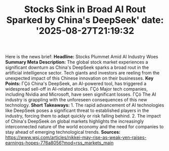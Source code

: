 ﻿---
title: "Stocks Sink in Broad AI Rout Sparked by China's DeepSeek'
date: '2025-08-27T21:19:32"
category: "Markets"
summary: ""
slug: "stocks sink in broad ai rout sparked by chinas deepseek"
source_urls:
  - "https://www.wsj.com/articles/nikkei-may-rise-as-weak-yen-raises-earnings-hopes-776a8056?mod=rss_markets_main"
seo:
  title: "Stocks Sink in Broad AI Rout Sparked by China's DeepSeek | Hash n Hedge'
  description: '"
  keywords: ["news", "markets", "brief"]
---
Here is the news brief:  **Headline:** Stocks Plummet Amid AI Industry Woes  **Summary Meta Description:** The global stock market experiences a significant downturn as China's DeepSeek sparks a broad rout in the artificial intelligence sector. Tech giants and investors are reeling from the unexpected impact of this Chinese innovation on their businesses.  **Key Points:**  ΓÇó China's DeepSeek, an AI-powered tool, has triggered a widespread sell-off in AI-related stocks. ΓÇó Major tech companies, including Nvidia and Microsoft, have seen significant losses. ΓÇó The AI industry is grappling with the unforeseen consequences of this new technology.  **Short Takeaways:**  1. The rapid advancement of AI technologies like DeepSeek poses a significant threat to established players in the industry, forcing them to adapt quickly or risk falling behind. 2. The impact of China's DeepSeek on global markets highlights the increasingly interconnected nature of the world economy and the need for companies to stay ahead of emerging technological trends.  **Sources:** https://www.wsj.com/articles/nikkei-may-rise-as-weak-yen-raises-earnings-hopes-776a8056?mod=rss_markets_main 
